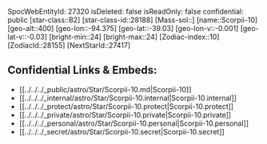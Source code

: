 ﻿---
location: [-39.03,94.375,400]
type: Star
tags:
- astro/Star

---
SpocWebEntityId: 27320
isDeleted: false
isReadOnly: false
confidential: public
[star-class::B2]
[star-class-id::28188]
[Mass-sol::]
[name::Scorpii-10]
[geo-alt::400]
[geo-lon::-94.375]
[geo-lat::-39.03]
[geo-lon-v::-0.001]
[geo-lat-v::-0.03]
[bright-min::24]
[bright-max::24]
[Zodiac-index::10]
[ZodiacId::28155]
[NextStarId::27417]



## Confidential Links & Embeds: 
- [[../../../_public/astro/Star/Scorpii-10.md|Scorpii-10]] 
- [[../../../_internal/astro/Star/Scorpii-10.internal|Scorpii-10.internal]] 
- [[../../../_protect/astro/Star/Scorpii-10.protect|Scorpii-10.protect]] 
- [[../../../_private/astro/Star/Scorpii-10.private|Scorpii-10.private]] 
- [[../../../_personal/astro/Star/Scorpii-10.personal|Scorpii-10.personal]] 
- [[../../../_secret/astro/Star/Scorpii-10.secret|Scorpii-10.secret]] 
